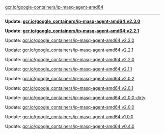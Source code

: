 [gcr.io/google-containers/ip-masq-agent-amd64](https://hub.docker.com/r/cruse/ip-masq-agent-amd64/tags/) 

----
**Update: [gcr.io/google_containers/ip-masq-agent-amd64:v2.3.0](https://hub.docker.com/r/cruse/ip-masq-agent-amd64/tags/)**

**Update: [gcr.io/google_containers/ip-masq-agent-amd64:v2.2.1](https://hub.docker.com/r/cruse/ip-masq-agent-amd64/tags/)**

Update: [gcr.io/google_containers/ip-masq-agent-amd64:v2.3.0](https://hub.docker.com/r/cruse/ip-masq-agent-amd64/tags/)

Update: [gcr.io/google_containers/ip-masq-agent-amd64:v2.2.1](https://hub.docker.com/r/cruse/ip-masq-agent-amd64/tags/)

Update: [gcr.io/google_containers/ip-masq-agent-amd64:v2.2.0](https://hub.docker.com/r/cruse/ip-masq-agent-amd64/tags/)

Update: [gcr.io/google_containers/ip-masq-agent-amd64:v2.1.1](https://hub.docker.com/r/cruse/ip-masq-agent-amd64/tags/)

Update: [gcr.io/google_containers/ip-masq-agent-amd64:v2.0.2](https://hub.docker.com/r/cruse/ip-masq-agent-amd64/tags/)

Update: [gcr.io/google_containers/ip-masq-agent-amd64:v2.0.1](https://hub.docker.com/r/cruse/ip-masq-agent-amd64/tags/)

Update: [gcr.io/google_containers/ip-masq-agent-amd64:v2.0.0-dirty](https://hub.docker.com/r/cruse/ip-masq-agent-amd64/tags/)

Update: [gcr.io/google_containers/ip-masq-agent-amd64:v2.0.0](https://hub.docker.com/r/cruse/ip-masq-agent-amd64/tags/)

Update: [gcr.io/google_containers/ip-masq-agent-amd64:v1.0.0](https://hub.docker.com/r/cruse/ip-masq-agent-amd64/tags/)

Update: [gcr.io/google_containers/ip-masq-agent-amd64:v0.4.0](https://hub.docker.com/r/cruse/ip-masq-agent-amd64/tags/)

